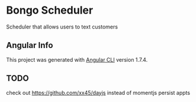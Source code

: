 # Bongo Scheduler

Scheduler that allows users to text customers

## Angular Info

This project was generated with [Angular CLI](https://github.com/angular/angular-cli) version 1.7.4.

## TODO
check out https://github.com/xx45/dayjs instead of momentjs 
persist appts